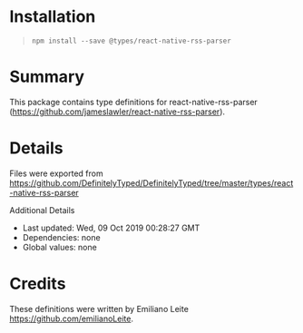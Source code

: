 # Installation
> `npm install --save @types/react-native-rss-parser`

# Summary
This package contains type definitions for react-native-rss-parser (https://github.com/jameslawler/react-native-rss-parser).

# Details
Files were exported from https://github.com/DefinitelyTyped/DefinitelyTyped/tree/master/types/react-native-rss-parser

Additional Details
 * Last updated: Wed, 09 Oct 2019 00:28:27 GMT
 * Dependencies: none
 * Global values: none

# Credits
These definitions were written by Emiliano Leite <https://github.com/emilianoLeite>.
